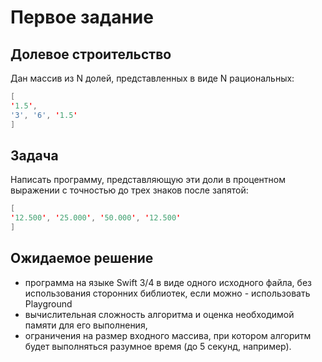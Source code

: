 # Первое задание

## Долевое строительство

Дан массив из N долей, представленных в виде N рациональных:

```swift
[
'1.5',
'3', '6', '1.5'
]
```

## Задача

Написать программу, представляющую эти доли в процентном выражении с точностью до трех знаков после запятой:

```swift
[
'12.500', '25.000', '50.000', '12.500'
]
```

## Ожидаемое решение

* программа на языке Swift 3/4 в виде одного исходного файла, без использования сторонних библиотек, если можно - использовать Playground
* вычислительная сложность алгоритма и оценка необходимой памяти для его выполнения,
* ограничения на размер входного массива, при котором алгоритм будет выполняться разумное время (до 5 секунд, например).